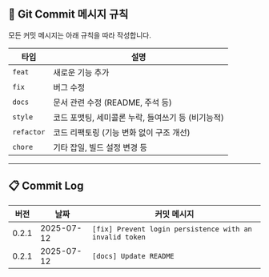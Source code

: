 ## 📌 Git Commit 메시지 규칙

모든 커밋 메시지는 아래 규칙을 따라 작성합니다.


| 타입       | 설명                                           |
|------------|------------------------------------------------|
| `feat`     | 새로운 기능 추가                               |
| `fix`      | 버그 수정                                      |
| `docs`     | 문서 관련 수정 (README, 주석 등)               |
| `style`    | 코드 포맷팅, 세미콜론 누락, 들여쓰기 등 (비기능적) |
| `refactor` | 코드 리팩토링 (기능 변화 없이 구조 개선)       |
| `chore`    | 기타 잡일, 빌드 설정 변경 등                   |


---

## 📋 Commit Log

| 버전    | 날짜         | 커밋 메시지                                             |
|-------|------------|----------------------------------------------------|
| 0.2.1 | 2025-07-12 | `[fix] Prevent login persistence with an invalid token` |
| 0.2.1 | 2025-07-12 | `[docs] Update README`                             |
